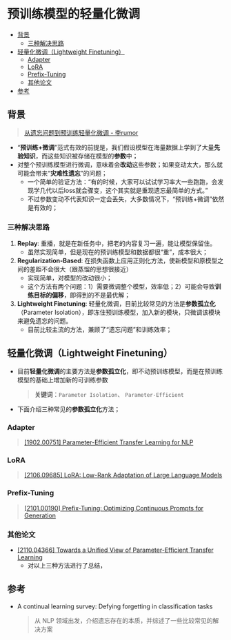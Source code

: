 预训练模型的轻量化微调
===

- [背景](#背景)
    - [三种解决思路](#三种解决思路)
- [轻量化微调（Lightweight Finetuning）](#轻量化微调lightweight-finetuning)
    - [Adapter](#adapter)
    - [LoRA](#lora)
    - [Prefix-Tuning](#prefix-tuning)
    - [其他论文](#其他论文)
- [参考](#参考)

## 背景
> [从遗忘问题到预训练轻量化微调 - 李rumor](https://mp.weixin.qq.com/s/C_6qlTq63IBnRSEMnDO7SQ)

- “**预训练+微调**”范式有效的前提是，我们假设模型在海量数据上学到了大量**先验知识**，而这些知识被存储在模型的**参数**中；
- 对整个预训练模型进行微调，意味着会**改动**这些参数；如果变动太大，那么就可能会带来“**灾难性遗忘**”的问题；
    - 一个简单的验证方法：“有的时候，大家可以试试学习率大一些跑跑，会发现学几代以后loss就会骤变，这个其实就是重现遗忘最简单的方式。”
    - 不过参数变动不代表知识一定会丢失，大多数情况下，“预训练+微调”依然是有效的；


### 三种解决思路

1. **Replay**: 重播，就是在新任务中，把老的内容复习一遍，能让模型保留住。
    - 虽然实现简单，但是现在的预训练模型和数据都很“重”，成本很大；
2. **Regularization-Based**: 在损失函数上应用正则化方法，使新模型和原模型之间的差距不会很大（跟蒸馏的思想很接近）
    - 实现简单，对模型的改动很小；
    - 这个方法有两个问题：1）需要微调整个模型，效率低；2）可能会导致**训练目标的偏移**，即得到的不是最优解；
3. **Lightweight Finetuning**: 轻量化微调，目前比较常见的方法是**参数孤立化**（Parameter Isolation），即冻住预训练模型，加入新的模块，只微调该模块来避免遗忘的问题。
    - 目前比较主流的方法，兼顾了“遗忘问题”和训练效率；


## 轻量化微调（Lightweight Finetuning）

- 目前**轻量化微调**的主要方法是**参数孤立化**，即不动预训练模型，而是在预训练模型的基础上增加新的可训练参数
    > **关键词**：`Parameter Isolation`、 `Parameter-Efficient`
- 下面介绍三种常见的**参数孤立化**方法；

### Adapter
> [[1902.00751] Parameter-Efficient Transfer Learning for NLP](https://arxiv.org/abs/1902.00751)


### LoRA
> [[2106.09685] LoRA: Low-Rank Adaptation of Large Language Models](https://arxiv.org/abs/2106.09685)


### Prefix-Tuning
> [[2101.00190] Prefix-Tuning: Optimizing Continuous Prompts for Generation](https://arxiv.org/abs/2101.00190)


### 其他论文

- [[2110.04366] Towards a Unified View of Parameter-Efficient Transfer Learning](https://arxiv.org/abs/2110.04366)
    - 对以上三种方法进行了总结，


## 参考
- A continual learning survey: Defying forgetting in classification tasks
    > 从 NLP 领域出发，介绍遗忘存在的本质，并综述了一些比较常见的解决方案